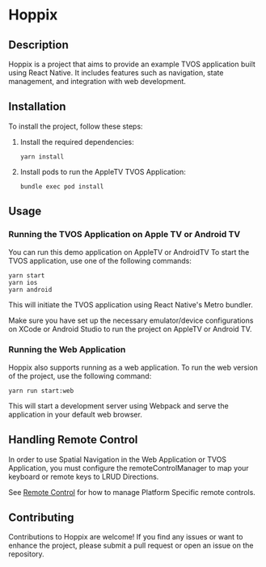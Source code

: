 # Hoppix

## Description

Hoppix is a project that aims to provide an example TVOS application built using React Native. It includes features such as navigation, state management, and integration with web development.

## Installation

To install the project, follow these steps:

1. Install the required dependencies:
   ```
   yarn install
   ```

2. Install pods to run the AppleTV TVOS Application:
   ```
   bundle exec pod install
   ```

## Usage

### Running the TVOS Application on Apple TV or Android TV

You can run this demo application on AppleTV or AndroidTV
To start the TVOS application, use one of the following commands:

```
yarn start
yarn ios 
yarn android
```

This will initiate the TVOS application using React Native's Metro bundler. 

Make sure you have set up the necessary emulator/device configurations on XCode or Android Studio to run the project on AppleTV or Android TV.

### Running the Web Application

Hoppix also supports running as a web application. To run the web version of the project, use the following command:

```
yarn run start:web
```

This will start a development server using Webpack and serve the application in your default web browser.

## Handling Remote Control 

In order to use Spatial Navigation in the Web Application or TVOS Application, you must configure the remoteControlManager to map your keyboard or remote keys to LRUD Directions.

See [Remote Control](./src/components/remote-control/) for how to manage Platform Specific remote controls.

## Contributing

Contributions to Hoppix are welcome! If you find any issues or want to enhance the project, please submit a pull request or open an issue on the repository.

